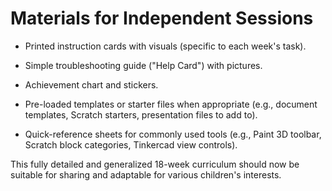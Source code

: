 ﻿# Materials for Independent Sessions

- Printed instruction cards with visuals (specific to each week's task).

- Simple troubleshooting guide ("Help Card") with pictures.

- Achievement chart and stickers.

- Pre-loaded templates or starter files when appropriate (e.g., document templates, Scratch starters, presentation files to add to).

- Quick-reference sheets for commonly used tools (e.g., Paint 3D toolbar, Scratch block categories, Tinkercad view controls).

This fully detailed and generalized 18-week curriculum should now be suitable for sharing and adaptable for various children's interests.
